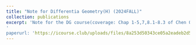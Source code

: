 ```yaml
---
title: "Note for Differentia Geometry(H) (2024FALL)"
collection: publications
excerpt: 'Note for the DG course(coverage: Chap 1-5,7,8.1-8.3 of Chen Qing's textbook)'
'
paperurl: 'https://icourse.club/uploads/files/8a253d50343ce05a2eadeb2d50f0404d45df63b5.pdf'
---
```


